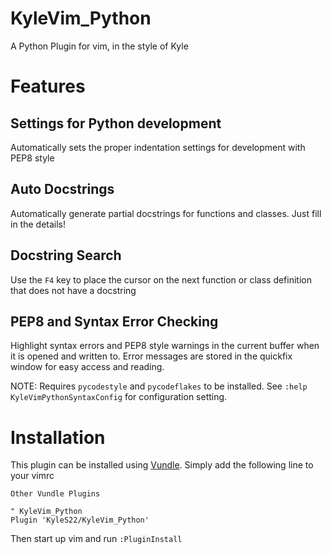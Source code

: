 # KyleVim_Python
A Python Plugin for vim, in the style of Kyle

# Features

## Settings for Python development
Automatically sets the proper indentation settings for development with PEP8 style

## Auto Docstrings
Automatically generate partial docstrings for functions and classes.  Just fill in the details!

## Docstring Search
Use the `F4` key to place the cursor on the next function or class definition that does not have a docstring

## PEP8 and Syntax Error Checking
Highlight syntax errors and PEP8 style warnings in the current buffer when it is opened and written to.  Error messages are stored in the quickfix window for easy access and reading.

NOTE: Requires `pycodestyle` and `pycodeflakes` to be installed.  See `:help KyleVimPythonSyntaxConfig` for configuration setting.

# Installation
This plugin can be installed using [Vundle](https://github.com/VundleVim/Vundle.vim).  Simply add the following line to your vimrc

```
Other Vundle Plugins

" KyleVim_Python
Plugin 'KyleS22/KyleVim_Python'

```

Then start up vim and run `:PluginInstall`
